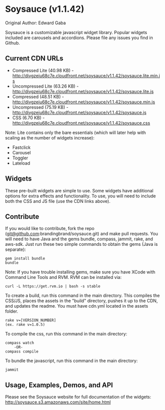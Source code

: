 # Soysauce (v1.1.42)
Original Author: Edward Gaba

Soysauce is a customizable javascript widget library. Popular widgets included are carousels and accordions. Please file any issues you find in Github.

## Current CDN URLs
* Compressed Lite (40.98 KB) - http://divgzeiu68c7e.cloudfront.net/soysauce/v1.1.42/soysauce.lite.min.js
* Uncompressed Lite (63.26 KB) - http://divgzeiu68c7e.cloudfront.net/soysauce/v1.1.42/soysauce.lite.js
* Compressed (48.51 KB) - http://divgzeiu68c7e.cloudfront.net/soysauce/v1.1.42/soysauce.min.js
* Uncompressed (75.19 KB) - http://divgzeiu68c7e.cloudfront.net/soysauce/v1.1.42/soysauce.js
* CSS (6.70 KB) - http://divgzeiu68c7e.cloudfront.net/soysauce/v1.1.42/soysauce.css

Note: Lite contains only the bare essentials (which will later help with scaling as the number of widgets increase):
* Fastclick
* Carousel
* Toggler
* Lateload

## Widgets
These pre-built widgets are simple to use. Some widgets have additional options for extra effects and functionality. To use, you will need to include both the CSS and JS file (use the CDN links above).

## Contribute
If you would like to contribute, fork the repo (git@github.com:brandingbrand/soysauce.git) and make pull requests. You will need to have Java and the gems bundle, compass, jammit, rake, and aws-sdk. Just run these two simple commands to obtain the gems (Java is separate):

	gem install bundle
	bundle

Note: If you have trouble installing gems, make sure you have XCode with Command Line Tools and RVM. RVM can be installed via:

	curl -L https://get.rvm.io | bash -s stable

To create a build, run this command in the main directory. This compiles the CSS/JS, places the assets in the "build" directory, pushes it up to the CDN, and updates the readme. You must have cdn.yml located in the assets folder.

	rake v=[VERSION_NUMBER]
	(ex. rake v=1.0.5)

To compile the css, run this command in the main directory:

	compass watch
		-OR-
	compass compile

To bundle the javascript, run this command in the main directory:

	jammit

## Usage, Examples, Demos, and API
Please see the Soysauce website for full documentation of the widgets:
http://soysauce.s3.amazonaws.com/site/home.html
